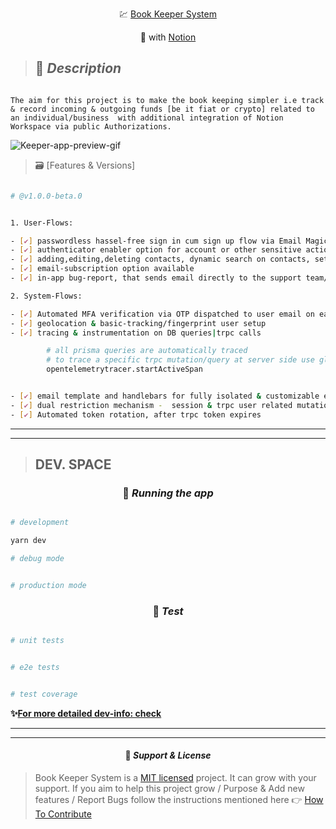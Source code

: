 <p align="center">
  💹 <a href="http://BKS.LIVE.LINK"target="_blank"> Book Keeper System</a>
</p>

<p align="center">
  🧩 with <a href="https://www.notion.so/" target="_blank" > Notion </a>
</p>

> ## 🎯 **_Description_**

```

The aim for this project is to make the book keeping simpler i.e track & record incoming & outgoing funds [be it fiat or crypto] related to an individual/business  with additional integration of Notion Workspace via public Authorizations.

```

![Keeper-app-preview-gif](https://github.com/Jasmeet-1998/Book-Keeper-JSystems/blob/stable/book-keeper/public/keeper-app-preview.gif)

> 🗃 [Features & Versions]

```bash

# @v1.0.0-beta.0


1. User-Flows:

- [✔] passwordless hassel-free sign in cum sign up flow via Email Magic Link or Oauth Github/Google, best in security , best in user-experience
- [✔] authenticator enabler option for account or other sensitive actions i.e after setting up authenticator crucial account related actions like account deletion, package update wud required additional authenticor code to complete the action
- [✔] adding,editing,deleting contacts, dynamic search on contacts, settings- general & account are functional
- [✔] email-subscription option available
- [✔] in-app bug-report, that sends email directly to the support team/dev team at keeper

2. System-Flows:

- [✔] Automated MFA verification via OTP dispatched to user email on each sign-up or login
- [✔] geolocation & basic-tracking/fingerprint user setup
- [✔] tracing & instrumentation on DB queries|trpc calls

        # all prisma queries are automatically traced
        # to trace a specific trpc mutation/query at server side use global available opentelemetrytracer and wrap that mutation or query inside it
        opentelemetrytracer.startActiveSpan


- [✔] email template and handlebars for fully isolated & customizable enterprise-grade-emails.
- [✔] dual restriction mechanism -  session & trpc user related mutation&queries access system
- [✔] Automated token rotation, after trpc token expires

```

---

---

> ## **DEV. SPACE**

### <p align="center"> 🚀 **_Running the app_** </p>

```bash

# development

yarn dev

# debug mode


# production mode


```

### <p align="center"> 🧪 **_Test_** </p>

```bash

# unit tests


# e2e tests


# test coverage


```

**✨[For more detailed dev-info: check](https://github.com/Jasmeet-1998/Book-Keeper-JSystems/blob/stable/sketch_blueprint_dev/tech_stack_and_dev_logs.md)**

---

---

#### <p align="center"> 📝 **_Support & License_** </p>

> Book Keeper System is a [MIT licensed](https://choosealicense.com/licenses/mit/) project. It can grow with your support. If you aim to help this project grow / Purpose & Add new features / Report Bugs follow the instructions mentioned here 👉 [How To Contribute](https://github.com/Jasmeet-1998/Book-Keeper-System/blob/stable/contribute.md)
